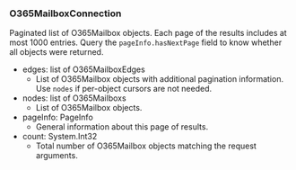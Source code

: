 ### O365MailboxConnection
Paginated list of O365Mailbox objects. Each page of the results includes at most 1000 entries. Query the `pageInfo.hasNextPage` field to know whether all objects were returned.

- edges: list of O365MailboxEdges
  - List of O365Mailbox objects with additional pagination information. Use `nodes` if per-object cursors are not needed.
- nodes: list of O365Mailboxs
  - List of O365Mailbox objects.
- pageInfo: PageInfo
  - General information about this page of results.
- count: System.Int32
  - Total number of O365Mailbox objects matching the request arguments.
